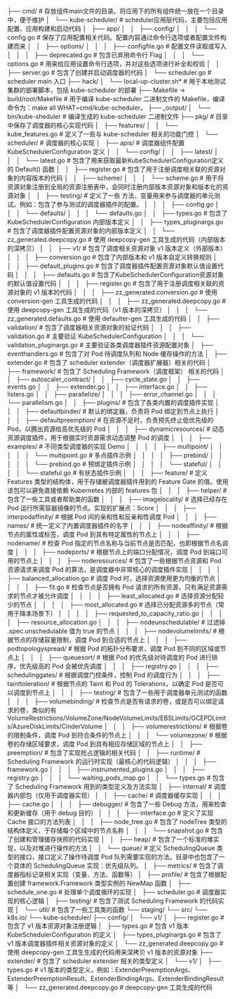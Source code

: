 ├── cmd/ # 存放组件main文件的目录。将应用下的所有组件统一放在一个目录中，便于维护
│   └── kube-scheduler/ # scheduler应用层代码，主要包括应用配置、应用构建和启动代码
│       ├── app/
│       │   ├── config/ 
│       │   │   └── config.go # 保存了应用配置相关代码。配置内容通过命令行选项或者配置文件构建而来
│       │   ├── options/
│       │   │   ├── configfile.go # 配置文件读取或写入
│       │   │   ├── deprecated.go # 包含已弃用命令行 Flag
│       │   │   └── options.go # 用来给应用设置命令行选项，并对这些选项进行补全和校验
│       │   ├── server.go # 包含了创建并启动调度器的代码
│       └── scheduler.go # scheduler main 入口
├── hack/
│   └── local-up-cluster.sh* # 用于本地测试集群的部署脚本，包括 kube-scheduler 的部署
├── Makefile -> build/root/Makefile # 用于编译 kube-scheduler 二进制文件的 Makefile，编译命令为：make all WHAT=cmd/kube-scheduler。 
├── _output/
│   └── bin/kube-sheduler # 编译生成的 kube-scheduler 二进制文件
├── pkg/ # 目录中保存了调度器的核心实现代码
│   ├── features/
│   │   └── kube_features.go # 定义了一些与 kube-scheduler 相关的功能门控
│   └── scheduler/ # 调度器的核心实现
│       ├── apis/ # 调度器组件配置 KubeSchedulerConfiguration 定义
│       │   └── config/
│       │       ├── latest/ 
│       │       │   └── latest.go # 包含了用来获取最新KubeSchedulerConfiguration定义的 Default() 函数
│       │       ├── register.go # 包含了用于注册调度相关联的资源对象的内容版本的代码
│       │       ├── scheme/
│       │       │   └── scheme.go # 用于将资源对象注册到全局的资源注册表中，会同时注册内部版本资源对象和版本化的资源对象
│       │       ├── testing/ # 定义了一些 方法、变量用来参与调度器的单元测试。例如：包含了参与测试的调度器插件的配置。
│       │       │   ├── config.go
│       │       │   └── defaults/
│       │       │       └── defaults.go
│       │       ├── types.go # 包含了 KubeSchedulerConfiguration 内部版本定义
│       │       ├── types_pluginargs.go # 包含了调度器插件配置资源对象的内部版本定义
│       │       └── zz_generated.deepcopy.go # 使用 deepcopy-gen 工具生成的代码（内部版本的深拷贝）
│       │       ├── v1/ # 包含了调度相关资源对象 v1 版本定义（外部版本）
│       │       │   ├── conversion.go # 包含了内部版本和 v1 版本自定义转换规则
│       │       │   ├── default_plugins.go # 包含了调度器插件配置资源对象默认值设置代码
│       │       │   ├── defaults.go # 包含了KubeSchedulerConfiguration资源对象的默认值设置代码
│       │       │   ├── register.go # 包含了用于注册调度相关联的资源对象的 v1 版本的代码
│       │       │   ├── zz_generated.conversion.go # 使用 conversion-gen 工具生成的代码
│       │       │   ├── zz_generated.deepcopy.go # 使用 deepcopy-gen 工具生成的代码（v1 版本的深拷贝）
│       │       │   └── zz_generated.defaults.go # 使用 defaulter-gen 工具生成的代码
│       │       ├── validation/ # 包含了调度器相关资源对象的验证代码
│       │       │   ├── validation.go # 主要验证 KubeSchedulerConfiguration
│       │       │   └── validation_pluginargs.go # 主要验证各类调度器插件资源配置对象
│       ├── eventhandlers.go # 包含了对 Pod 待调度队列和 Node 缓存操作的方法
│       ├── extender.go # 包含了 scheduler extender（调度器扩展器）相关的代码
│       ├── framework/ # 包含了 Scheduling Framework（调度框架） 相关的代码
│       │   ├── autoscaler_contract/
│       │   ├── cycle_state.go
│       │   ├── events.go
│       │   ├── extender.go
│       │   ├── interface.go
│       │   ├── listers.go
│       │   ├── parallelize/
│       │   │   ├── error_channel.go
│       │   │   └── parallelism.go
│       │   ├── plugins/ # 包含了各类内置的调度插件实现
│       │   │   ├── defaultbinder/ # 默认的绑定器，负责将 Pod 绑定到节点上执行
│       │   │   ├── defaultpreemption/ # 在资源不足时，负责预先终止低优先级的 Pod，以腾出资源给高优先级的 Pod
│       │   │   ├── dynamicresources/ # 动态资源调度插件，用于根据实时资源需求动态调整 Pod 的调度
│       │   │   ├── examples/ # 不同类型调度器的实现 Demo
│       │   │   │   ├── multipoint/
│       │   │   │   │   └── multipoint.go # 多点插件示例
│       │   │   │   ├── prebind/
│       │   │   │   │   └── prebind.go # 预绑定插件示例
│       │   │   │   └── stateful/
│       │   │   │       └── stateful.go # 有状态插件示例
│       │   │   ├── feature/ # 定义 Features 类型的结构体，用于存储被调度器插件用到的 Feature Gate 的值。使用该包可以避免直接依赖 Kubernetes 内部的 features 包
│       │   │   ├── helper/ # 包含了一些工具或者帮助类的函数
│       │   │   ├── imagelocality/ # 选择已经存在 Pod 运行所需容器镜像的节点。实现的扩展点：Score
│       │   │   ├── interpodaffinity/ # 根据 Pod 间的亲和性和反亲和性调度 Pod
│       │   │   ├── names/ # 统一定义了内置调度器插件的名字
│       │   │   ├── nodeaffinity/ # 根据节点的属性或标签，调度 Pod 到具有特定属性的节点上
│       │   │   ├── nodename/ # 检查 Pod 指定的节点名称与当前节点是否匹配，也即根据节点名调度
│       │   │   ├── nodeports/ # 根据节点上的端口分配情况，调度 Pod 到端口可用的节点上
│       │   │   ├── noderesources/ # 包含了一些根据节点资源和 Pod 资源请求来调度 Pod 的算法，是调度器中非常核心的调度插件实现
│       │   │   │   ├── balanced_allocation.go # 调度 Pod 时，选择资源使用更为均衡的节点
│       │   │   │   ├── fit.go # 检查节点是否拥有 Pod 请求的所有资源，只有满足资源需求的节点才被允许调度
│       │   │   │   ├── least_allocated.go # 选择资源分配较少的节点
│       │   │   │   ├── most_allocated.go # 选择已分配资源多的节点（常用于降本场景下）
│       │   │   │   ├── requested_to_capacity_ratio.go
│       │   │   │   ├── resource_allocation.go
│       │   │   ├── nodeunschedulable/ # 过滤掉 .spec.unschedulable 值为 true 的节点
│       │   │   ├── nodevolumelimits/ # 根据节点的存储容量限制，调度 Pod 到合适的节点上
│       │   │   ├── podtopologyspread/ # 根据 Pod 的拓扑分布要求，调度 Pod 到不同的区域或节点上
│       │   │   ├── queuesort/ # 根据 Pod 的优先级对待调度的 Pod 进行排序，优先级高的 Pod 会被优先调度
│       │   │   ├── registry.go
│       │   │   ├── schedulinggates/ # 根据调度门控条件，控制 Pod 的调度行为
│       │   │   ├── tainttoleration/ # 根据节点的 Taint 和 Pod 的 Tolerations，以确定 Pod 是否可以调度到节点上
│       │   │   ├── testing/ # 包含了一些用于调度器单元测试的函数
│       │   │   ├── volumebinding/ # 检查节点是否有请求的卷，或是否可以绑定请求的卷，类似的有 VolumeRestrictions/VolumeZone/NodeVolumeLimits/EBSLimits/GCEPDLimits/AzureDiskLimits/CinderVolume
│       │   │   ├── volumerestrictions/ # 根据卷的限制条件，调度 Pod 到符合条件的节点上
│       │   │   └── volumezone/ # 根据卷的存储区域要求，调度 Pod 到具有相应存储区域的节点上
│       │   ├── preemption/ # 包含了实现抢占逻辑的相关代码
│       │   ├── runtime/ # Scheduling Framework 的运行时实现（最核心的代码逻辑）
│       │   │   ├── framework.go
│       │   │   ├── instrumented_plugins.go 
│       │   │   ├── registry.go
│       │   │   └── waiting_pods_map.go
│       │   └── types.go # 包含了 Scheduling Framework 用到的类型定义及方法实现
│       ├── internal/ # 调度器内部包（仅用于调度器实现）
│       │   ├── cache/ # 调度器缓存实现
│       │   │   ├── cache.go
│       │   │   ├── debugger/ # 包含了一些 Debug 方法，用来检查和更新缓存（用于 debug 目的）
│       │   │   ├── interface.go # 定义了实现 Cache 接口的方法列表
│       │   │   ├── node_tree.go # 包含了 nodeTree 类型的结构体定义，于存储每个区域中的节点名称 
│       │   │   └── snapshot.go # 包含了创建和管理缓存快照的代码实现
│       │   ├── heap/ # 包含了一个标准的堆实现，以及对堆进行操作的方法
│       │   └── queue/ # 定义 SchedulingQueue 类型的接口，接口定义了操作待调度 Pod 队列需要实现的方法。目录中也包含了一个具体的 SchedulingQueue 实现：优先级队列。
│       ├── metrics/ # 包含了调度器指标记录相关实现（变量、方法、函数等）
│       ├── profile/ # 包含了根据配置创建 framework.Framework 类型实例的 NewMap 函数
│       ├── schedule_one.go # 处理单个调度循环的实现
│       ├── scheduler.go # 调度器实现的核心逻辑
│       ├── testing/ # 包含了测试 Scheduling Framework 的代码实现
│       └── util/ # 包含了一些工具类的函数
└── staging/
    └── src/
        └── k8s.io/
            └── kube-scheduler/
                ├── config/
                │   └── v1/
                │       ├── register.go # 包含了 v1 版本资源对象注册逻辑
                │       ├── types.go # 包含 v1 版本 KubeSchedulerConfiguration 的定义
                │       ├── types_pluginargs.go # 包含了 v1 版本调度器插件相关资源对象的定义
                │       └── zz_generated.deepcopy.go # 使用 deepcopy-gen 工具生生成的代码用来深拷贝 v1 版本的资源对象
                ├── extender/ # 包含了 scheduler extender 相关的类型定义
                │   └── v1/
                │       ├── types.go # v1 版本的类型定义，例如：ExtenderPreemptionArgs、ExtenderPreemptionResult、ExtenderBindingArgs、ExtenderBindingResult 等
                │       └── zz_generated.deepcopy.go # deepcopy-gen 工具生成的代码
